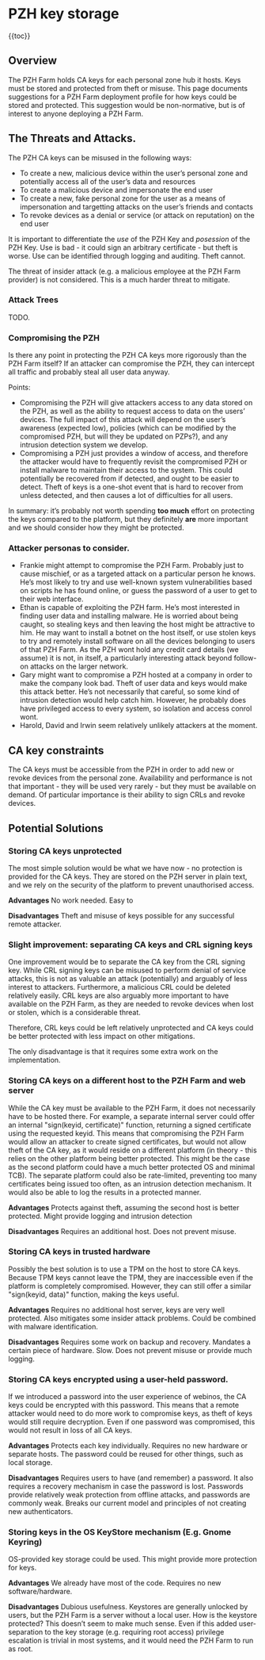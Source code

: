 PZH key storage
===============

{{toc}}

Overview
--------

The PZH Farm holds CA keys for each personal zone hub it hosts. Keys must be stored and protected from theft or misuse. This page documents suggestions for a PZH Farm deployment profile for how keys could be stored and protected. This suggestion would be non-normative, but is of interest to anyone deploying a PZH Farm.

The Threats and Attacks.
------------------------

The PZH CA keys can be misused in the following ways:

-   To create a new, malicious device within the user’s personal zone and potentially access all of the user’s data and resources
-   To create a malicious device and impersonate the end user
-   To create a new, fake personal zone for the user as a means of impersonation and targetting attacks on the user’s friends and contacts
-   To revoke devices as a denial or service (or attack on reputation) on the end user

It is important to differentiate the _use_ of the PZH Key and _posession_ of the PZH Key. Use is bad - it could sign an arbitrary certificate - but theft is worse. Use can be identified through logging and auditing. Theft cannot.

The threat of insider attack (e.g. a malicious employee at the PZH Farm provider) is not considered. This is a much harder threat to mitigate.

### Attack Trees

TODO.

### Compromising the PZH

Is there any point in protecting the PZH CA keys more rigorously than the PZH Farm itself? If an attacker can compromise the PZH, they can intercept all traffic and probably steal all user data anyway.

Points:

-   Compromising the PZH will give attackers access to any data stored on the PZH, as well as the ability to request access to data on the users’ devices. The full impact of this attack will depend on the user’s awareness (expected low), policies (which can be modified by the compromised PZH, but will they be updated on PZPs?), and any intrusion detection system we develop.
-   Compromising a PZH just provides a window of access, and therefore the attacker would have to frequently revisit the compromised PZH or install malware to maintain their access to the system. This could potentially be recovered from if detected, and ought to be easier to detect. Theft of keys is a one-shot event that is hard to recover from unless detected, and then causes a lot of difficulties for all users.

In summary: it’s probably not worth spending **too much** effort on protecting the keys compared to the platform, but they definitely **are** more important and we should consider how they might be protected.

### Attacker personas to consider.

-   Frankie might attempt to compromise the PZH Farm. Probably just to cause mischief, or as a targeted attack on a particular person he knows. He’s most likely to try and use well-known system vulnerabilities based on scripts he has found online, or guess the password of a user to get to their web interface.
-   Ethan is capable of exploiting the PZH farm. He’s most interested in finding user data and installing malware. He is worried about being caught, so stealing keys and then leaving the host might be attractive to him. He may want to install a botnet on the host itself, or use stolen keys to try and remotely install software on all the devices belonging to users of that PZH Farm. As the PZH wont hold any credit card details (we assume) it is not, in itself, a particularly interesting attack beyond follow-on attacks on the larger network.
-   Gary might want to compromise a PZH hosted at a company in order to make the company look bad. Theft of user data and keys would make this attack better. He’s not necessarily that careful, so some kind of intrusion detection would help catch him. However, he probably does have privileged access to every system, so isolation and access conrol wont.
-   Harold, David and Irwin seem relatively unlikely attackers at the moment.

CA key constraints
------------------

The CA keys must be accessible from the PZH in order to add new or revoke devices from the personal zone. Availability and performance is not that important - they will be used very rarely - but they must be available on demand. Of particular importance is their ability to sign CRLs and revoke devices.

Potential Solutions
-------------------

### Storing CA keys unprotected

The most simple solution would be what we have now - no protection is provided for the CA keys. They are stored on the PZH server in plain text, and we rely on the security of the platform to prevent unauthorised access.

**Advantages**
No work needed. Easy to

**Disadvantages**
Theft and misuse of keys possible for any successful remote attacker.

### Slight improvement: separating CA keys and CRL signing keys

One improvement would be to separate the CA key from the CRL signing key. While CRL signing keys can be misused to perform denial of service attacks, this is not as valuable an attack (potentially) and arguably of less interest to attackers. Furthermore, a malicious CRL could be deleted relatively easily. CRL keys are also arguably more important to have available on the PZH Farm, as they are needed to revoke devices when lost or stolen, which is a considerable threat.

Therefore, CRL keys could be left relatively unprotected and CA keys could be better protected with less impact on other mitigations.

The only disadvantage is that it requires some extra work on the implementation.

### Storing CA keys on a different host to the PZH Farm and web server

While the CA key must be available to the PZH Farm, it does not necessarily have to be hosted there. For example, a separate internal server could offer an internal "sign(keyid, certificate)" function, returning a signed certificate using the requested keyid. This means that compromising the PZH Farm would allow an attacker to create signed certificates, but would not allow theft of the CA key, as it would reside on a different platform (in theory - this relies on the other platform being better protected. This might be the case as the second platform could have a much better protected OS and minimal TCB). The separate platform could also be rate-limited, preventing too many certificates being issued too often, as an intrusion detection mechanism. It would also be able to log the results in a protected manner.

**Advantages**
Protects against theft, assuming the second host is better protected. Might provide logging and intrusion detection

**Disadvantages**
Requires an additional host. Does not prevent misuse.

### Storing CA keys in trusted hardware

Possibly the best solution is to use a TPM on the host to store CA keys. Because TPM keys cannot leave the TPM, they are inaccessible even if the platform is completely compromised. However, they can still offer a similar "sign(keyid, data)" function, making the keys useful.

**Advantages**
Requires no additional host server, keys are very well protected. Also mitigates some insider attack problems. Could be combined with malware identification.

**Disadvantages**
Requires some work on backup and recovery. Mandates a certain piece of hardware. Slow. Does not prevent misuse or provide much logging.

### Storing CA keys encrypted using a user-held password.

If we introduced a password into the user experience of webinos, the CA keys could be encrypted with this password. This means that a remote attacker would need to do more work to compromise keys, as theft of keys would still require decryption. Even if one password was compromised, this would not result in loss of all CA keys.

**Advantages**
Protects each key individually. Requires no new hardware or separate hosts. The password could be reused for other things, such as local storage.

**Disadvantages**
Requires users to have (and remember) a password. It also requires a recovery mechanism in case the password is lost. Passwords provide relatively weak protection from offline attacks, and passwords are commonly weak. Breaks our current model and principles of not creating new authenticators.

### Storing keys in the OS KeyStore mechanism (E.g. Gnome Keyring)

OS-provided key storage could be used. This might provide more protection for keys.

**Advantages**
We already have most of the code. Requires no new software/hardware.

**Disadvantages**
Dubious usefulness. Keystores are generally unlocked by users, but the PZH Farm is a server without a local user. How is the keystore protected? This doesn’t seem to make much sense. Even if this added user-separation to the key storage (e.g. requiring root access) privilege escalation is trivial in most systems, and it would need the PZH Farm to run as root.

